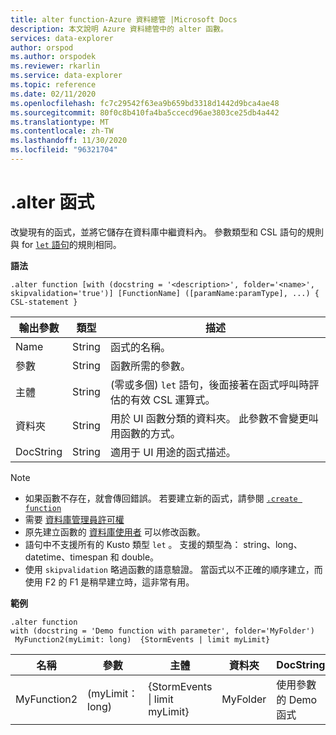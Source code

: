 ```yaml
---
title: alter function-Azure 資料總管 |Microsoft Docs
description: 本文說明 Azure 資料總管中的 alter 函數。
services: data-explorer
author: orspod
ms.author: orspodek
ms.reviewer: rkarlin
ms.service: data-explorer
ms.topic: reference
ms.date: 02/11/2020
ms.openlocfilehash: fc7c29542f63ea9b659bd3318d1442d9bca4ae48
ms.sourcegitcommit: 80f0c8b410fa4ba5ccecd96ae3803ce25db4a442
ms.translationtype: MT
ms.contentlocale: zh-TW
ms.lasthandoff: 11/30/2020
ms.locfileid: "96321704"
---
```

# <a name="alter-function"></a>.alter 函式

改變現有的函式，並將它儲存在資料庫中繼資料內。
參數類型和 CSL 語句的規則與 for [ `let` 語句](../query/letstatement.md)的規則相同。

**語法**

```kusto
.alter function [with (docstring = '<description>', folder='<name>', skipvalidation='true')] [FunctionName] ([paramName:paramType], ...) { CSL-statement }
```
    
|輸出參數 |類型 |描述
|---|---|--- 
|Name  |String |函式的名稱。
|參數  |String |函數所需的參數。
|主體  |String | (零或多個) `let` 語句，後面接著在函式呼叫時評估的有效 CSL 運算式。
|資料夾|String|用於 UI 函數分類的資料夾。 此參數不會變更叫用函數的方式。
|DocString|String|適用于 UI 用途的函式描述。

> [!NOTE]
> * 如果函數不存在，就會傳回錯誤。 若要建立新的函式，請參閱 [`.create function`](create-function.md)
> * 需要 [資料庫管理員許可權](../management/access-control/role-based-authorization.md)
> * 原先建立函數的 [資料庫使用者](../management/access-control/role-based-authorization.md) 可以修改函數。 
> * 語句中不支援所有的 Kusto 類型 `let` 。 支援的類型為： string、long、datetime、timespan 和 double。
> * 使用 `skipvalidation` 略過函數的語意驗證。 當函式以不正確的順序建立，而使用 F2 的 F1 是稍早建立時，這非常有用。
 
**範例** 

```kusto
.alter function
with (docstring = 'Demo function with parameter', folder='MyFolder')
 MyFunction2(myLimit: long)  {StormEvents | limit myLimit}
``` 
    
|名稱 |參數 |主體|資料夾|DocString
|---|---|---|---|---
|MyFunction2 | (myLimit： long) | {StormEvents &#124; limit myLimit}|MyFolder|使用參數的 Demo 函式|
